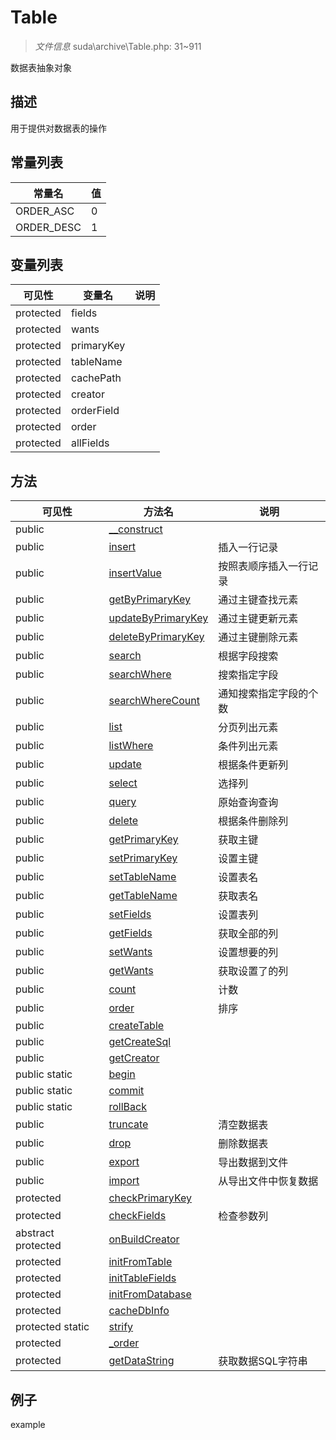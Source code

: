 #  Table 

> *文件信息* suda\archive\Table.php: 31~911


数据表抽象对象


## 描述




用于提供对数据表的操作

## 常量列表
| 常量名  |  值|
|--------|----|
|ORDER_ASC | 0 | 
|ORDER_DESC | 1 | 


## 变量列表
| 可见性 |  变量名   | 说明 |
|--------|----|------|
| protected    | fields | | 
| protected    | wants | | 
| protected    | primaryKey | | 
| protected    | tableName | | 
| protected    | cachePath | | 
| protected    | creator | | 
| protected    | orderField | | 
| protected    | order | | 
| protected    | allFields | | 

## 方法

| 可见性 | 方法名 | 说明 |
|--------|-------|------|
|  public  |[__construct](Table/__construct.md) |  |
|  public  |[insert](Table/insert.md) | 插入一行记录 |
|  public  |[insertValue](Table/insertValue.md) | 按照表顺序插入一行记录 |
|  public  |[getByPrimaryKey](Table/getByPrimaryKey.md) | 通过主键查找元素 |
|  public  |[updateByPrimaryKey](Table/updateByPrimaryKey.md) | 通过主键更新元素 |
|  public  |[deleteByPrimaryKey](Table/deleteByPrimaryKey.md) | 通过主键删除元素 |
|  public  |[search](Table/search.md) | 根据字段搜索 |
|  public  |[searchWhere](Table/searchWhere.md) | 搜索指定字段 |
|  public  |[searchWhereCount](Table/searchWhereCount.md) | 通知搜索指定字段的个数 |
|  public  |[list](Table/list.md) | 分页列出元素 |
|  public  |[listWhere](Table/listWhere.md) | 条件列出元素 |
|  public  |[update](Table/update.md) | 根据条件更新列 |
|  public  |[select](Table/select.md) | 选择列 |
|  public  |[query](Table/query.md) | 原始查询查询 |
|  public  |[delete](Table/delete.md) | 根据条件删除列 |
|  public  |[getPrimaryKey](Table/getPrimaryKey.md) | 获取主键 |
|  public  |[setPrimaryKey](Table/setPrimaryKey.md) | 设置主键 |
|  public  |[setTableName](Table/setTableName.md) | 设置表名 |
|  public  |[getTableName](Table/getTableName.md) | 获取表名 |
|  public  |[setFields](Table/setFields.md) | 设置表列 |
|  public  |[getFields](Table/getFields.md) | 获取全部的列 |
|  public  |[setWants](Table/setWants.md) | 设置想要的列 |
|  public  |[getWants](Table/getWants.md) | 获取设置了的列 |
|  public  |[count](Table/count.md) | 计数 |
|  public  |[order](Table/order.md) | 排序 |
|  public  |[createTable](Table/createTable.md) |  |
|  public  |[getCreateSql](Table/getCreateSql.md) |  |
|  public  |[getCreator](Table/getCreator.md) |  |
|  public  static|[begin](Table/begin.md) |  |
|  public  static|[commit](Table/commit.md) |  |
|  public  static|[rollBack](Table/rollBack.md) |  |
|  public  |[truncate](Table/truncate.md) | 清空数据表 |
|  public  |[drop](Table/drop.md) | 删除数据表 |
|  public  |[export](Table/export.md) | 导出数据到文件 |
|  public  |[import](Table/import.md) | 从导出文件中恢复数据 |
|  protected  |[checkPrimaryKey](Table/checkPrimaryKey.md) |  |
|  protected  |[checkFields](Table/checkFields.md) | 检查参数列 |
|abstract  protected  |[onBuildCreator](Table/onBuildCreator.md) |  |
|  protected  |[initFromTable](Table/initFromTable.md) |  |
|  protected  |[initTableFields](Table/initTableFields.md) |  |
|  protected  |[initFromDatabase](Table/initFromDatabase.md) |  |
|  protected  |[cacheDbInfo](Table/cacheDbInfo.md) |  |
|  protected  static|[strify](Table/strify.md) |  |
|  protected  |[_order](Table/_order.md) |  |
|  protected  |[getDataString](Table/getDataString.md) | 获取数据SQL字符串 |
 

## 例子

example